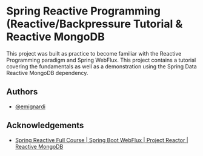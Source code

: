 # Spring Reactive Programming (Reactive/Backpressure Tutorial & Reactive MongoDB

This project was built as practice to become familiar with the Reactive Programming paradigm and Spring WebFlux. This project contains a tutorial covering the fundamentals as well as a demonstration using the Spring Data Reactive MongoDB dependency.

## Authors

- [@emignardi](https://github.com/emignardi)


## Acknowledgements

 - [Spring Reactive Full Course | Spring Boot WebFlux | Project Reactor | Reactive MongoDB](https://www.youtube.com/watch?v=y3ySZkSgWik)
